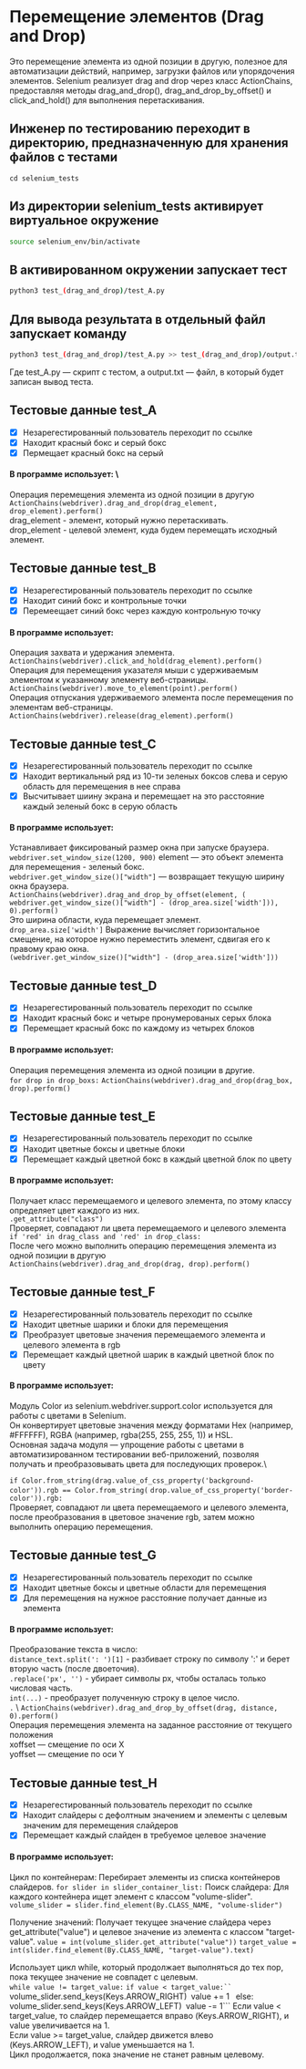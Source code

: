 # Перемещение элементов (Drag and Drop)
Это перемещение элемента из одной позиции в другую, полезное для автоматизации действий, например, загрузки файлов или упорядочения элементов.
Selenium реализует drag and drop через класс ActionChains, предоставляя методы drag_and_drop(), drag_and_drop_by_offset() и click_and_hold() для выполнения перетаскивания.

## Инженер по тестированию переходит в директорию, предназначенную для хранения файлов с тестами
```
cd selenium_tests
```
## Из директории selenium_tests активирует виртуальное окружение
```sh
source selenium_env/bin/activate
```
## В активированном окружении запускает тест 
```sh
python3 test_(drag_and_drop)/test_A.py
```
## Для вывода результата в отдельный файл запускает команду
```sh
python3 test_(drag_and_drop)/test_A.py >> test_(drag_and_drop)/output.txt
```
Где test_A.py — скрипт с тестом, а output.txt — файл, в который будет записан вывод теста.



## Тестовые данные test_A
- [x] Незарегестированный пользователь переходит по ссылке
- [x] Находит красный бокс и серый бокс
- [x] Пермещает красный бокс на серый
#### В программе использует: \
Операция перемещения элемента из одной позиции в другую\
```ActionChains(webdriver).drag_and_drop(drag_element, drop_element).perform()``` \
drag_element - элемент, который нужно перетаскивать.\
drop_element -  целевой элемент, куда будем перемещать иcходный элемент.


## Тестовые данные test_B
- [x] Незарегестированный пользователь переходит по ссылке
- [x] Находит синий бокс и контрольные точки
- [x] Перемеещает синий бокс через каждую контрольную точку
#### В программе использует: 
Операция захвата и удержания элемента.\
```ActionChains(webdriver).click_and_hold(drag_element).perform()``` \
Операция для перемещения указателя мыши с удерживаемым элементом к указанному элементу веб-страницы.\
```ActionChains(webdriver).move_to_element(point).perform()``` \
Операция отпускания удерживаемого элемента после перемещения по элементам веб-страницы.\
```ActionChains(webdriver).release(drag_element).perform()```


## Тестовые данные test_C
- [x] Незарегестированный пользователь переходит по ссылке
- [x] Находит вертикальный ряд из 10-ти зеленых боксов слева и серую область для перемещения в нее справа
- [x] Высчитывает шиину экрана и перемещает на это расстояние каждый зеленый бокс в серую область
#### В программе использует: 
Устанавливает фиксированый размер окна при запуске браузера.\
```webdriver.set_window_size(1200, 900)```
element — это объект элемента для перемещения - зеленый бокс.\
```webdriver.get_window_size()["width"]``` — возвращает текущую ширину окна браузера.\
```ActionChains(webdriver).drag_and_drop_by_offset(element, (```
        ```webdriver.get_window_size()["width"] - (drop_area.size['width'])), 0).perform()```\
Это ширина области, куда перемещает элемент.\
```drop_area.size['width']``` 
Выражение вычисляет горизонтальное смещение, на которое нужно переместить элемент, сдвигая его к правому краю окна.\
```(webdriver.get_window_size()["width"] - (drop_area.size['width']))```


## Тестовые данные test_D
- [x] Незарегестированный пользователь переходит по ссылке
- [x] Находит красный бокс и четыре пронумерованых серых блока
- [x] Перемещает красный бокс по каждому из четырех блоков
#### В программе использует: 
Операция перемещения элемента из одной позиции в другие.\
```for drop in drop_boxs:```
        ```ActionChains(webdriver).drag_and_drop(drag_box, drop).perform()```


## Тестовые данные test_E
- [x] Незарегестированный пользователь переходит по ссылке
- [x] Находит цветные боксы и цветные блоки
- [x] Перемещает каждый цветной бокс в каждый цветной блок по цвету
#### В программе использует: 
Получает класс перемещаемого и целевого элемента, по этому классу определяет цвет каждого из них.\
```.get_attribute("class")```\
Проверяет, совпадают ли цвета перемещаемого и целевого элемента \
```if 'red' in drag_class and 'red' in drop_class:```\
После чего можно выполнить операцию перемещения элемента из одной позиции в другую\
```ActionChains(webdriver).drag_and_drop(drag, drop).perform()```

## Тестовые данные test_F
- [x] Незарегестированный пользователь переходит по ссылке
- [x] Находит цветные шарики и блоки для перемещения
- [x] Преобразует цветовые значения перемещаемого элемента и целевого элемента в rgb
- [x] Перемещает каждый цветной шарик в каждый цветной блок по цвету
#### В программе использует: 
Модуль Color из selenium.webdriver.support.color используется для работы с цветами в Selenium. \
Он конвертирует цветовые значения между форматами Hex (например, #FFFFFF), RGBA (например, rgba(255, 255, 255, 1)) и HSL. \
Основная задача модуля — упрощение работы с цветами в автоматизированном тестировании веб-приложений, позволяя получать и преобразовывать цвета для последующих проверок.\

```if Color.from_string(drag.value_of_css_property('background-color')).rgb == Color.from_string(```
                ```drop.value_of_css_property('border-color')).rgb:``` \
Проверяет, совпадают ли цвета перемещаемого и целевого элемента, после преобразования в цветовое значение rgb, затем можно выполнить операцию перемещения.


## Тестовые данные test_G
- [x] Незарегестированный пользователь переходит по ссылке
- [x] Находит цветные боксы и цветные области для перемещения
- [x] Для перемещения на нужное расстояние получает данные из элемента
#### В программе использует: 
Преобразование текста в число: \
```distance_text.split(': ')[1]``` - разбивает строку по символу ':' и берет вторую часть (после двоеточия). \
```.replace('px', '')``` - убирает символы px, чтобы осталась только числовая часть. \
```int(...)``` - преобразует полученную строку в целое число. \
```.``` \ 
```ActionChains(webdriver).drag_and_drop_by_offset(drag, distance, 0).perform()``` \
Операция перемещения элемента на заданное расстояние от текущего положения \
xoffset — смещение по оси X \
yoffset — смещение по оси Y

## Тестовые данные test_H
- [x] Незарегестированный пользователь переходит по ссылке
- [x] Находит слайдеры c дефолтным значением и элементы с целевым значеним для перемещения слайдеров
- [x] Перемещает каждый слайден в требуемое целевое значение
#### В программе использует: 
Цикл по контейнерам:
Перебирает элементы из списка контейнеров слайдеров.
```for slider in slider_container_list:```
Поиск слайдера:
Для каждого контейнера ищет элемент с классом "volume-slider".
```volume_slider = slider.find_element(By.CLASS_NAME, "volume-slider")```

Получение значений:
Получает текущее значение слайдера через get_attribute("value") и целевое значение из элемента с классом "target-value".
```value = int(volume_slider.get_attribute("value"))```
```target_value = int(slider.find_element(By.CLASS_NAME, "target-value").text)```

Использует цикл while, который продолжает выполняться до тех пор, пока текущее значение не совпадет с целевым.\
```while value != target_value:```
```if value < target_value:``
        ``` volume_slider.send_keys(Keys.ARROW_RIGHT)```
                ```value += 1```
``` else:```
        ```volume_slider.send_keys(Keys.ARROW_LEFT)```
                ```value -= 1```
Если value < target_value, то слайдер перемещается вправо (Keys.ARROW_RIGHT), и value увеличивается на 1.\
Если value >= target_value, слайдер движется влево (Keys.ARROW_LEFT), и value уменьшается на 1. \
Цикл продолжается, пока значение не станет равным целевому.